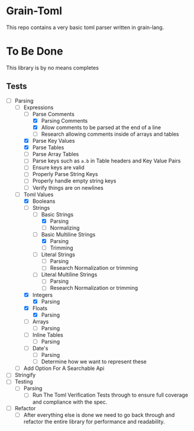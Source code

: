 # Grain-Toml
This repo contains a very basic toml parser written in grain-lang.

# To Be Done
This library is by no means completes
## Tests
+ [ ] Parsing
  + [ ] Expressions
    + [ ] Parse Comments
      + [x] Parsing Comments
      + [x] Allow comments to be parsed at the end of a line
      + [ ] Research allowing comments inside of arrays and tables
    + [x] Parse Key Values
    + [x] Parse Tables
    + [ ] Parse Array Tables
    + [ ] Parse keys such as `a.b` in Table headers and Key Value Pairs
    + [ ] Ensure keys are valid
    + [ ] Properly Parse String Keys
    + [ ] Properly handle empty string keys
    + [ ] Verify things are on newlines
  + [ ] Toml Values
    + [x] Booleans
    + [ ] Strings
      + [ ] Basic Strings
        + [x] Parsing
        + [ ] Normalizing
      + [ ] Basic Multiline Strings
        + [x] Parsing
        + [ ] Trimming
      + [ ] Literal Strings
        + [ ] Parsing
        + [ ] Research Normalization or trimming
      + [ ] Literal Multiline Strings
        + [ ] Parsing
        + [ ] Research Normalization or trimming
    + [x] Integers
      + [x] Parsing
    + [x] Floats
      + [x] Parsing
    + [ ] Arrays
      + [ ] Parsing
    + [ ] Inline Tables
      + [ ] Parsing
    + [ ] Date's
      + [ ] Parsing
      + [ ] Determine how we want to represent these
  + [ ] Add Option For A Searchable Api
+ [ ] Stringify
+ [ ] Testing
  + [ ] Parsing
    + [ ] Run The Toml Verification Tests through to ensure full coverage and compliance with the spec.
+ [ ] Refactor
  + [ ] After everything else is done we need to go back through and refactor the entire library for performance and readability.
